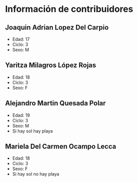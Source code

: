 # Información de contribuidores

## Joaquin Adrian Lopez Del Carpio

- Edad: 17
- Ciclo: 3
- Sexo: M

## Yaritza Milagros López Rojas

- Edad: 18
- Ciclo: 3
- Sexo: F

## Alejandro Martin Quesada Polar

- Edad: 19
- Ciclo: 3
- Sexo: M
- Si hay sol hay playa

## Mariela Del Carmen Ocampo Lecca

- Edad: 18
- Ciclo: 3
- Sexo: F
- Si hay sol no hay playa
